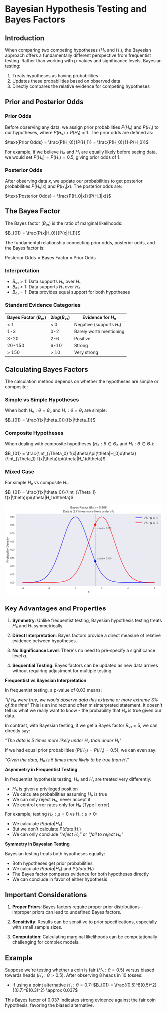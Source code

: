# Bayesian Hypothesis Testing and Bayes Factors

## Introduction

When comparing two competing hypotheses ($H₀$ and $H₁$), the Bayesian approach offers a fundamentally different perspective from frequentist testing. Rather than working with p-values and significance levels, Bayesian testing:

1. Treats hypotheses as having probabilities
2. Updates these probabilities based on observed data
3. Directly compares the relative evidence for competing hypotheses

## Prior and Posterior Odds

### Prior Odds

Before observing any data, we assign prior probabilities $P(H₀)$ and $P(H₁)$ to our hypotheses, where $P(H₀) + P(H₁) = 1.$ The prior odds are defined as:

$\text{Prior Odds} = \frac{P(H_0)}{P(H_1)} = \frac{P(H_0)}{1-P(H_0)}$

For example, if we believe $H₀$ and $H₁$ are equally likely before seeing data, we would set $P(H₀) = P(H₁) = 0.5,$ giving prior odds of 1.

### Posterior Odds

After observing data $x,$ we update our probabilities to get posterior probabilities $P(H₀|x)$ and $P(H₁|x)$. The posterior odds are:

$\text{Posterior Odds} = \frac{P(H_0|x)}{P(H_1|x)}$

## The Bayes Factor

The Bayes factor $(B₀₁)$ is the ratio of marginal likelihoods:

$B_{01} = \frac{P(x|H_0)}{P(x|H_1)}$

The fundamental relationship connecting prior odds, posterior odds, and the Bayes factor is:

$\text{Posterior Odds} = \text{Bayes Factor} \times \text{Prior Odds}$

### Interpretation

- $B₀₁ > 1:$ Data supports $H₀$ over $H₁$
- $B₀₁ < 1:$ Data supports $H₁$ over $H₀$
- $B₀₁ = 1:$ Data provides equal support for both hypotheses

### Standard Evidence Categories

| Bayes Factor ($B₀₁$) | $2log(B₀₁)$ | Evidence for $H₀$        |
| -------------------- | ----------- | ------------------------ |
| < 1                  | < 0         | Negative (supports $H₁$) |
| 1-3                  | 0-2         | Barely worth mentioning  |
| 3-20                 | 2-6         | Positive                 |
| 20-150               | 6-10        | Strong                   |
| > 150                | > 10        | Very strong              |

## Calculating Bayes Factors

The calculation method depends on whether the hypotheses are simple or composite:

### Simple vs Simple Hypotheses

When both $H₀: θ = θ₀$ and $H₁: θ = θ₁$ are simple:

$B_{01} = \frac{f(x|\theta_0)}{f(x|\theta_1)}$

### Composite Hypotheses

When dealing with composite hypotheses ($H₀: θ ∈ Θ₀$ and $H₁: θ ∈ Θ₁$):

$B_{01} = \frac{\int_{\Theta_0} f(x|\theta)\pi(\theta|H_0)d\theta}{\int_{\Theta_1} f(x|\theta)\pi(\theta|H_1)d\theta}$

### Mixed Case

For simple $H₀$ vs composite $H₁$:

$B_{01} = \frac{f(x|\theta_0)}{\int_{\Theta_1} f(x|\theta)\pi(\theta|H_1)d\theta}$

<img src="Code/Figures/BF1.png" alt="alt text">

## Key Advantages and Properties

1. **Symmetry**: Unlike frequentist testing, Bayesian hypothesis testing treats $H₀$ and $H₁$ symmetrically.

2. **Direct Interpretation**: Bayes factors provide a direct measure of relative evidence between hypotheses.

3. **No Significance Level**: There's no need to pre-specify a significance level $α$.

4. **Sequential Testing**: Bayes factors can be updated as new data arrives without requiring adjustment for multiple testing.

**Frequentist vs Bayesian Interpretation**

In frequentist testing, a p-value of 0.03 means:

_"If $H₀$ were true, we would observe data this extreme or more extreme $3\%$ of the time"_
This is an indirect and often misinterpreted statement. It doesn't tell us what we really want to know - the probability that H₀ is true given our data.

In contrast, with Bayesian testing, if we get a Bayes factor $B₀₁ = 5$, we can directly say:

_"The data is 5 times more likely under H₀ than under $H₁$"_

If we had equal prior probabilities ($P(H₀) = P(H₁) = 0.5$), we can even say:

_"Given the data, $H₀$ is 5 times more likely to be true than $H₁$"_

**Asymmetry in Frequentist Testing**

In frequentist hypothesis testing, $H₀$ and $H₁$ are treated very differently:

- $H₀$ is given a privileged position
- We calculate probabilities assuming $H₀$ is true
- We can only reject $H₀$, never accept it
- We control error rates only for $H₀$ (Type I error)

For example, testing $H₀: μ = 0$ vs $H₁: μ ≠ 0$:

- We calculate $P(data|H₀)$
- But we don't calculate $P(data|H₁)$
- We can only conclude _"reject $H₀$"_ or _"fail to reject $H₀$"_

**Symmetry in Bayesian Testing**

Bayesian testing treats both hypotheses equally:

- Both hypotheses get prior probabilities
- We calculate $P(data|H₀)$ and $P(data|H₁)$
- The Bayes factor compares evidence for both hypotheses directly
- We can conclude in favor of either hypothesis

## Important Considerations

1. **Proper Priors**: Bayes factors require proper prior distributions - improper priors can lead to undefined Bayes factors.

2. **Sensitivity**: Results can be sensitive to prior specifications, especially with small sample sizes.

3. **Computation**: Calculating marginal likelihoods can be computationally challenging for complex models.

## Example

Suppose we're testing whether a coin is fair ($H₀: θ = 0.5$) versus biased towards heads $(H₁: θ > 0.5).$ After observing 8 heads in $10$ tosses:

- If using a point alternative $H₁: θ = 0.7:$
  $B_{01} = \frac{(0.5)^8(0.5)^2}{(0.7)^8(0.3)^2} \approx 0.037$

This Bayes factor of $0.037$ indicates strong evidence against the fair coin hypothesis, favoring the biased alternative.
